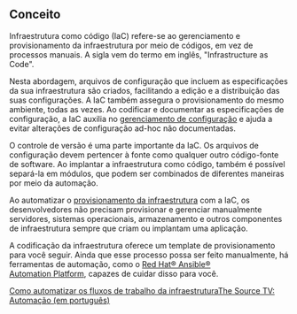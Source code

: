 
Conceito
--------

Infraestrutura como código (IaC) refere-se ao gerenciamento e provisionamento da infraestrutura por meio de códigos, em vez de processos manuais. A sigla vem do termo em inglês, "Infrastructure as Code".

Nesta abordagem, arquivos de configuração que incluem as especificações da sua infraestrutura são criados, facilitando a edição e a distribuição das suas configurações. A IaC também assegura o provisionamento do mesmo ambiente, todas as vezes. Ao codificar e documentar as especificações de configuração, a IaC auxilia no [gerenciamento de configuração](https://www.redhat.com/pt-br/topics/automation/what-is-configuration-management) e ajuda a evitar alterações de configuração ad-hoc não documentadas.

O controle de versão é uma parte importante da IaC. Os arquivos de configuração devem pertencer à fonte como qualquer outro código-fonte de software. Ao implantar a infraestrutura como código, também é possível separá-la em módulos, que podem ser combinados de diferentes maneiras por meio da automação.

Ao automatizar o [provisionamento da infraestrutura](https://www.redhat.com/pt-br/topics/automation/what-is-provisioning) com a IaC, os desenvolvedores não precisam provisionar e gerenciar manualmente servidores, sistemas operacionais, armazenamento e outros componentes de infraestrutura sempre que criam ou implantam uma aplicação.

A codificação da infraestrutura oferece um template de provisionamento para você seguir. Ainda que esse processo possa ser feito manualmente, há ferramentas de automação, como o [Red Hat® Ansible® Automation Platform](https://www.redhat.com/pt-br/technologies/management/ansible), capazes de cuidar disso para você. 

[Como automatizar os fluxos de trabalho da infraestrutura](https://www.redhat.com/pt-br/resources/infrastructure-automation-ebook "Automatize os fluxos de trabalho da infraestrutura")[The Source TV: Automação (em português)](https://www.youtube.com/watch?v=gy4qJ48yk6M)
